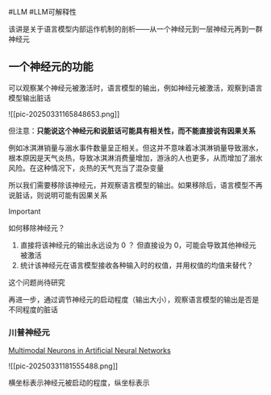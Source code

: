 #LLM #LLM可解释性

该讲是关于语言模型内部运作机制的剖析——从一个神经元到一层神经元再到一群神经元

## 一个神经元的功能

可以观察某个神经元被激活时，语言模型的输出，例如神经元被激活，观察到语言模型输出脏话

![[pic-20250331165848653.png]]

但注意：**只能说这个神经元和说脏话可能具有相关性，而不能直接说有因果关系**

例如冰淇淋销量与溺水事件数量呈正相关。但这并不意味着冰淇淋销量导致溺水，根本原因是天气炎热，导致冰淇淋消费量增加，游泳的人也更多，从而增加了溺水风险。在这种情况下，炎热的天气充当了混杂变量

所以我们需要移除该神经元，并观察语言模型的输出。如果移除后，语言模型不再说脏话，则说明可能有因果关系

> [!important]
> 如何移除神经元？

1. 直接将该神经元的输出永远设为 0 ？
	但直接设为 0，可能会导致其他神经元被激活
2. 统计该神经元在语言模型接收各种输入时的权值，并用权值的均值来替代？

这个问题尚待研究

再进一步，通过调节神经元的启动程度（输出大小），观察语言模型的输出是否是不同程度的脏话

### 川普神经元

[Multimodal Neurons in Artificial Neural Networks](https://distill.pub/2021/multimodal-neurons/)

![[pic-20250331181555488.png]]

横坐标表示神经元被启动的程度，纵坐标表示